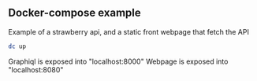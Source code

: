 ## Docker-compose example

Example of a strawberry api, and a static front webpage that fetch the API


~~~sh
dc up
~~~

Graphiql is exposed into "localhost:8000"
Webpage is exposed into "localhost:8080"
